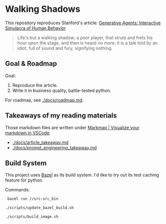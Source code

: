 # Walking Shadows

This repository reproduces Stanford's article:
[Generative Agents: Interactive Simulacra of Human Behavior](https://arxiv.org/abs/2304.03442)

> Life's but a walking shadow; a poor player,
> that struts and frets his hour upon the stage,
> and then is heard no more:
> it is a tale told by an idiot, full of sound and fury,
> signifying nothing.

## Goal & Roadmap

Goal:

1. Reproduce the article.
2. Write it in business quality, battle-tested python.

For roadmap, see [./docs/roadmap.md](./docs/roadmap.md).

## Takeaways of my reading materials

Those markdown files are written under [Markmap | Visualize your markdown in VSCode](https://marketplace.visualstudio.com/items?itemName=gera2ld.markmap-vscode).

- [./docs/article_takeaway.md](./docs/article_takeaway.md)
- [./docs/prompt_engineering_takeaway.md](./docs/prompt_engineering_takeaway.md)

## Build System

This project uses [Bazel](https://bazel.build/) as its build system.
I'd like to try out its test caching feature for python.

Commands:

```bash
 bazel run //src:src_bin

./scripts/update_bazel_build.sh

./scripts/build_image.sh
```
